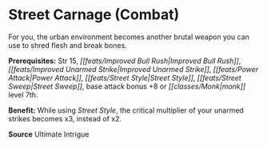 ﻿---
cssclass: [feats]

---
# Street Carnage (Combat)

For you, the urban environment becomes another brutal weapon you can use to shred flesh and break bones.

**Prerequisites:** Str 15, _[[feats/Improved Bull Rush|Improved Bull Rush]]_, _[[feats/Improved Unarmed Strike|Improved Unarmed Strike]]_, _[[feats/Power Attack|Power Attack]]_, _[[feats/Street Style|Street Style]]_, _[[feats/Street Sweep|Street Sweep]]_, base attack bonus +8 or _[[classes/Monk|monk]]_ level 7th.

**Benefit:** While using _Street Style_, the critical multiplier of your unarmed strikes becomes x3, instead of x2.

**Source** Ultimate Intrigue